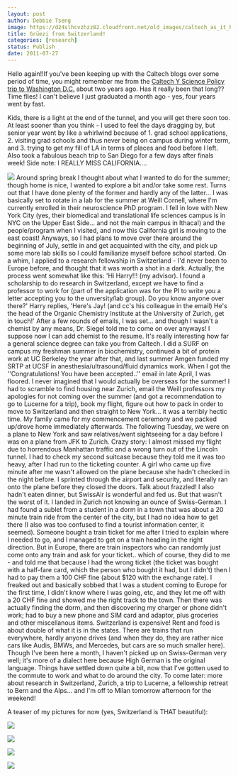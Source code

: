 ```yaml
---
layout: post
author: Debbie Tseng
image: https://d24slhcvzhzz82.cloudfront.net/old_images/caltech_as_it_happens/6a0105349b8251970b0154340aa49d970c.jpg
title: Grüezi from Switzerland!
categories: [research]
status: Publish
date: 2011-07-27
---
```



Hello again!!If you've been keeping up with the Caltech blogs  over some period of time, you might remember me from the [Caltech Y  Science Policy trip to Washington D.C.](https://caltech.typepad.com/caltech_as_it_happens/walking-in-a-science-wonderland/) about two years ago. Has it  really been that long?? Time flies! I can't believe I just graduated a  month ago - yes, four years went by fast.

Kids, there is a light at the  end of the tunnel, and you will get there soon too. At least sooner than  you think - I used to feel the days dragging by, but senior year went  by like a whirlwind because of 1. grad school applications, 2. visiting  grad schools and thus never being on campus during winter term, and 3.  trying to get my fill of LA in terms of places and food before I left.  Also took a fabulous beach trip to San Diego for a few days after finals  week! Side note: I REALLY MISS CALIFORNIA....


![](https://d24slhcvzhzz82.cloudfront.net/old_images/caltech_as_it_happens/6a0105349b8251970b015390373759970b.jpg)
Around spring break I thought about what I wanted to do for the  summer; though home is nice, I wanted to explore a bit and/or take some  rest. Turns out that I have done plenty of the former and hardly any of  the latter... I was basically set to rotate in a lab for the summer at  Weill Cornell, where I'm currently enrolled in their neuroscience PhD  program. I fell in love with New York City (yes, their biomedical and  translational life sciences campus is in NYC on the Upper East Side...  and not the main campus in Ithaca!) and the people/program when I  visited, and now this California girl is moving to the east coast!  Anyways, so I had plans to move over there around the beginning of July,  settle in and get acquainted with the city, and pick up some more lab  skills so I could familiarize myself before school started.  On a whim, I applied to a research fellowship in Switzerland - I'd  never been to Europe before, and thought that it was worth a shot in a  dark. Actually, the process went somewhat like this: 'Hi Harry!!! (my  advisor). I found a scholarship to do research in Switzerland, except we  have to find a professor to work for (part of the application was for  the PI to write you a letter accepting you to the unversity/lab group).  Do you know anyone over there?'  Harry replies, 'Here's Jay! (and cc's his colleague in the email)  He's the head of the Organic Chemistry Institute at the University of  Zurich, get in touch!' After a few rounds of emails, I was set... and  though I wasn't a chemist by any means, Dr. Siegel told me to come on  over anyways! I suppose now I can add chemist to the resume. It's really  interesting how far a general science degree can take you from Caltech.  I did a SURF on campus my freshman summer in biochemistry, continued a  bit of protein work at UC Berkeley the year after that, and last summer  Amgen funded my SRTP at UCSF in anesthesia/ultrasound/fluid dynamics  work. When I got the ''Congratulations! You have been accepted..'' email  in late April, I was floored. I never imagined that I would actually be  overseas for the summer! I had to scramble to find housing near  Zurich, email the Weill professors my apologies for not coming over the  summer (and got a recommendation to go to Lucerne for a trip), book my  flight, figure out how to pack in order to move to Switzerland and then  straight to New York... it was a terribly hectic time.  My family came for my commencement ceremony and we packed up/drove  home immediately afterwards. The following Tuesday, we were on a plane  to New York and saw relatives/went sightseeing for a day before I was on  a plane from JFK to Zurich. Crazy story: I almost missed my flight due  to horrendous Manhattan traffic and a wrong turn out of the Lincoln  tunnel. I had to check my second suitcase because they told me it was  too heavy, after I had run to the ticketing counter. A girl who came up  five minute after me wasn't allowed on the plane because she hadn't  checked in the night before. I sprinted through the airport and  security, and literally ran onto the plane before they closed the doors.  Talk about frazzled! I also hadn't eaten dinner, but SwissAir is  wonderful and fed us. But that wasn't the worst of it. I landed in  Zurich not knowing an ounce of Swiss-German. I had found a sublet from a  student in a dorm in a town that was about a 20 minute train ride from  the center of the city, but I had no idea how to get there (I also was  too confused to find a tourist information center, it seemed). Someone  bought a train ticket for me after I tried to explain where I needed to  go, and I managed to get on a train heading in the right direction. But  in Europe, there are train inspectors who can randomly just come onto  any train and ask for your ticket.. which of course, they did to me -  and told me that because I had the wrong ticket (the ticket was bought  with a half-fare card, which the person who bought it had, but I didn't)  then I had to pay them a 100 CHF fine (about $120 with the exchange  rate). I freaked out and basically sobbed that I was a student coming to  Europe for the first time, I didn't know where I was going, etc, and  they let me off with a 20 CHF fine and showed me the right track to the  town.  Then there was actually finding the dorm, and then discovering my  charger or phone didn't work; had to buy a new phone and SIM card and  adaptor, plus groceries and other miscellanous items. Switzerland is  expensive! Rent and food is about double of what it is in the states.  There are trains that run everywhere, hardly anyone drives (and when  they do, they are rather nice cars like Audis, BMWs, and Mercedes, but  cars are so much smaller here). Though I've been here a month, I haven't picked up on Swiss-German very well; it's more of a dialect here because High German is the original language. Things have settled down quite a bit, now that I've gotten used to the commute to work and what to do around the city. To come later: more about research in Switzerland, Zurich, a trip to Lucerne, a fellowship retreat to Bern and the Alps... and I'm off to Milan tomorrow afternoon for the weekend!

A teaser of my pictures for now (yes, Switzerland is THAT beautiful):

![](https://d24slhcvzhzz82.cloudfront.net/old_images/caltech_as_it_happens/6a0105349b8251970b0154340aa178970c.jpg)


![](https://d24slhcvzhzz82.cloudfront.net/old_images/caltech_as_it_happens/6a0105349b8251970b015390373879970b.jpg)


![](https://d24slhcvzhzz82.cloudfront.net/old_images/caltech_as_it_happens/6a0105349b8251970b014e8a2a9d7b970d.jpg)


![](https://d24slhcvzhzz82.cloudfront.net/old_images/caltech_as_it_happens/6a0105349b8251970b014e8a2a9df4970d.jpg)
